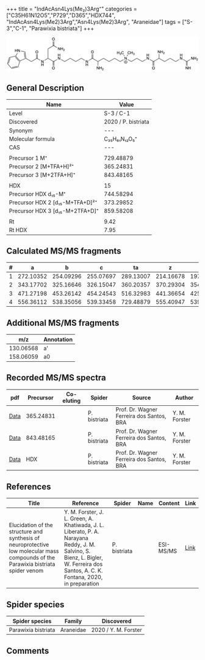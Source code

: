+++
title = "IndAcAsn4Lys(Me₂)3Arg⁺"
categories = ["C35H61N12O5","P729","D365","HDX744",
"IndAcAsn4Lys(Me2)3Arg","Asn4Lys(Me2)3Arg",
"Araneidae"]
tags = ["S-3","C-1",
"Parawixia bistriata"]
+++

![](/img/IndAcAsn4Lys(Me2)3Arg.png)

## General Description

| Name                       | Value              |
|----------------------------|--------------------|
| Level                      | S-3 / C-1          |
| Discovered                 | 2020 / P. bistriata |
| Synonym                    | ---                |
| Molecular formula          | C₃₅H₆₁N₁₂O₅⁺                   |
| CAS                        | ---                |
|                            |                    |
| Precursor 1  M⁺         | 729.48879                   |
| Precursor 2 [M+TFA+H]²⁺       | 365.24831                   |
| Precursor 3 [M+2TFA+H]⁺               | 843.48165                   |
|                            |                    |
| HDX                        | 15                   |
| Precursor HDX    d₁₅-M⁺   | 744.58294                   |
| Precursor HDX 2 [d₁₅-M+TFA+D]²⁺ | 373.29852                   |
| Precursor HDX 3 [d₁₅-M+2TFA+D]⁺          | 859.58208                   |
|                            |                    |
| Rt                         | 9.42                   |
| Rt HDX                     | 7.95                   |

## Calculated MS/MS fragments

| # | a         | b         | c         | ta        | z         | y         | tz        |
|---|-----------|-----------|-----------|-----------|-----------|-----------|-----------|
| 1 | 272.10352 | 254.09296 | 255.07697 | 289.13007 | 214.16678 | 197.14023 | 259.22463 |
| 2 | 343.17702 | 325.16646 | 326.15047 | 360.20357 | 370.29304 | 354.27432 | 387.31959 |
| 3 | 471.27198 | 453.26142 | 454.24543 | 516.32983 | 441.36654 | 425.34782 | 458.39309 |
| 4 | 556.36112 | 538.35056 | 539.33458 | 729.48879 | 555.40947 | 539.39075 | 572.43602 |

## Additional MS/MS fragments

| m/z | Annotation |
|-----|------------|
| 130.06568 | a'         |
| 158.06059 | a0         |

## Recorded MS/MS spectra

| pdf                                             | Precursor | Co-eluting | Spider      | Source                       | Author        |
|-------------------------------------------------|-----------|------------|-------------|------------------------------|---------------|
| [Data](/pdf/P-bistriata/729_IndAcAsn4Lys(Me2)3Arg_Pb_2.pdf) | 365.24831 |           | P. bistriata | Prof. Dr. Wagner Ferreira dos Santos, BRA  | Y. M. Forster |
| [Data](/pdf/P-bistriata/729_IndAcAsn4Lys(Me2)3Arg_Pb_3.pdf) | 843.48165 |           | P. bistriata | Prof. Dr. Wagner Ferreira dos Santos, BRA  | Y. M. Forster |
| [Data](/pdf/P-bistriata/729_IndAcAsn4Lys(Me2)3Arg_Pb_HDX.pdf) | HDX |           | P. bistriata | Prof. Dr. Wagner Ferreira dos Santos, BRA  | Y. M. Forster |


## References

| Title | Reference | Spider | Name | Content | Link |
|-------|-----------|--------|------|---------|------|
| Elucidation of the structure and synthesis of neuroprotective low molecular mass compounds of the Parawixia bistriata spider venom      | Y. M. Forster, J. L. Green, A. Khatiwada, J. L. Liberato, P. A. Narayana Reddy, J. M. Salvino, S. Bienz, L. Bigler, W. Ferreira dos Santos, A. C. K. Fontana, 2020, in preparation          | P. bistriata       |      | ESI-MS/MS        | [Link](unknown)     |

## Spider species

| Spider species     | Family     | Discovered           |
|--------------------|------------|----------------------|
| Parawixia bistriata | Araneidae | 2020 / Y. M. Forster |


## Comments